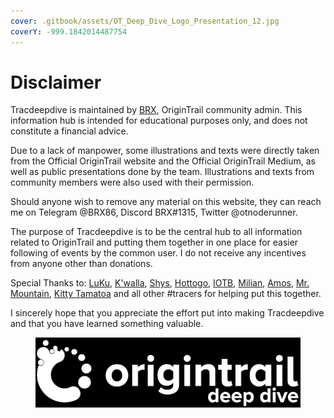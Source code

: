 ```yaml
---
cover: .gitbook/assets/OT_Deep_Dive_Logo_Presentation_12.jpg
coverY: -999.1842014487754
---
```


# Disclaimer

Tracdeepdive is maintained by [BRX](https://twitter.com/otnoderunner), OriginTrail community admin. This information hub is intended for educational purposes only, and does not constitute a financial advice.

Due to a lack of manpower, some illustrations and texts were directly taken from the Official OriginTrail website and the Official OriginTrail Medium, as well as public presentations done by the team. Illustrations and texts from community members were also used with their permission.&#x20;

Should anyone wish to remove any material on this website, they can reach me on Telegram @BRX86, Discord BRX#1315, Twitter @otnoderunner.&#x20;

The purpose of Tracdeepdive is to be the central hub to all information related to OriginTrail and putting them together in one place for easier following of events by the common user. I do not receive any incentives from anyone other than donations.

Special Thanks to: [LuKu](https://twitter.com/mucke121), [K'walla](https://twitter.com/SmoothbrainL), [Shys](https://twitter.com/shys70), [Hottogo](https://twitter.com/mrhottogo), [IOTB](https://twitter.com/\_i\_o\_t\_b), [Milian](https://twitter.com/MilianIstatkov), [Amos](https://twitter.com/TriniZone), [Mr. Mountain](https://twitter.com/Mr\_\_Mountain), [Kitty Tamatoa](https://twitter.com/KittyTamatoa) and all other #tracers for helping put this together.&#x20;

I sincerely hope that you appreciate the effort put into making Tracdeepdive and that you have learned something valuable.

<figure><img src=".gitbook/assets/OT_Deep_Dive_4.jpg" alt=""><figcaption></figcaption></figure>
